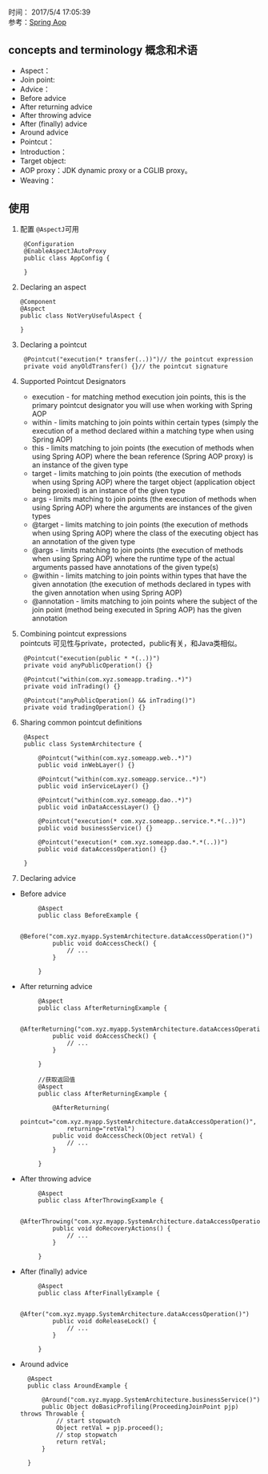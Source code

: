 ## 
时间： 2017/5/4 17:05:39   
参考：[Spring Aop](http://docs.spring.io/spring/docs/current/spring-framework-reference/htmlsingle/#aop)

## concepts and terminology 概念和术语

* Aspect：
* Join point: 
* Advice：
 * Before advice
 * After returning advice
 * After throwing advice
 * After (finally) advice
 * Around advice
* Pointcut：
* Introduction：
* Target object:
* AOP proxy：JDK dynamic proxy or a CGLIB proxy。
* Weaving：

## 使用
1. 配置 `@AspectJ`可用

		@Configuration
		@EnableAspectJAutoProxy
		public class AppConfig {
		
		}

2.  Declaring an aspect

		@Component
		@Aspect
		public class NotVeryUsefulAspect {
		
		}
3. Declaring a pointcut

		@Pointcut("execution(* transfer(..))")// the pointcut expression
		private void anyOldTransfer() {}// the pointcut signature
4. Supported Pointcut Designators

	* execution - for matching method execution join points, this is the primary pointcut designator you will use when working with Spring AOP
	* within - limits matching to join points within certain types (simply the execution of a method declared within a matching type when using Spring AOP)
	* this - limits matching to join points (the execution of methods when using Spring AOP) where the bean reference (Spring AOP proxy) is an instance of the given type
	* target - limits matching to join points (the execution of methods when using Spring AOP) where the target object (application object being proxied) is an instance of the given type
	* args - limits matching to join points (the execution of methods when using Spring AOP) where the arguments are instances of the given types
	* @target - limits matching to join points (the execution of methods when using Spring AOP) where the class of the executing object has an annotation of the given type
	* @args - limits matching to join points (the execution of methods when using Spring AOP) where the runtime type of the actual arguments passed have annotations of the given type(s)
	* @within - limits matching to join points within types that have the given annotation (the execution of methods declared in types with the given annotation when using Spring AOP)
	* @annotation - limits matching to join points where the subject of the join point (method being executed in Spring AOP) has the given annotation

5. Combining pointcut expressions  
 pointcuts 可见性与private，protected，public有关，和Java类相似。
	

		@Pointcut("execution(public * *(..))")
		private void anyPublicOperation() {}
		
		@Pointcut("within(com.xyz.someapp.trading..*)")
		private void inTrading() {}
		
		@Pointcut("anyPublicOperation() && inTrading()")
		private void tradingOperation() {}
6. Sharing common pointcut definitions

		@Aspect
		public class SystemArchitecture {
		  
		    @Pointcut("within(com.xyz.someapp.web..*)")
		    public void inWebLayer() {}
		
		    @Pointcut("within(com.xyz.someapp.service..*)")
		    public void inServiceLayer() {}
		
		    @Pointcut("within(com.xyz.someapp.dao..*)")
		    public void inDataAccessLayer() {}
		
		    @Pointcut("execution(* com.xyz.someapp..service.*.*(..))")
		    public void businessService() {}
		
		    @Pointcut("execution(* com.xyz.someapp.dao.*.*(..))")
		    public void dataAccessOperation() {}
		
		}

7. Declaring advice
 * Before advice
 
			@Aspect
			public class BeforeExample {
			
			    @Before("com.xyz.myapp.SystemArchitecture.dataAccessOperation()")
			    public void doAccessCheck() {
			        // ...
			    }
			
			}
 * After returning advice
 
			@Aspect
			public class AfterReturningExample {
			
			    @AfterReturning("com.xyz.myapp.SystemArchitecture.dataAccessOperation()")
			    public void doAccessCheck() {
			        // ...
			    }
			
			}

			//获取返回值
			@Aspect
			public class AfterReturningExample {
			
			    @AfterReturning(
			        pointcut="com.xyz.myapp.SystemArchitecture.dataAccessOperation()",
			        returning="retVal")
			    public void doAccessCheck(Object retVal) {
			        // ...
			    }
			
			}

 * After throwing advice

			@Aspect
			public class AfterThrowingExample {
			
			    @AfterThrowing("com.xyz.myapp.SystemArchitecture.dataAccessOperation()")
			    public void doRecoveryActions() {
			        // ...
			    }
			
			}

 * After (finally) advice

			@Aspect
			public class AfterFinallyExample {
			
			    @After("com.xyz.myapp.SystemArchitecture.dataAccessOperation()")
			    public void doReleaseLock() {
			        // ...
			    }
			
			}

* Around advice

		@Aspect
		public class AroundExample {
		
		    @Around("com.xyz.myapp.SystemArchitecture.businessService()")
		    public Object doBasicProfiling(ProceedingJoinPoint pjp) throws Throwable {
		        // start stopwatch
		        Object retVal = pjp.proceed();
		        // stop stopwatch
		        return retVal;
		    }
		
		}
